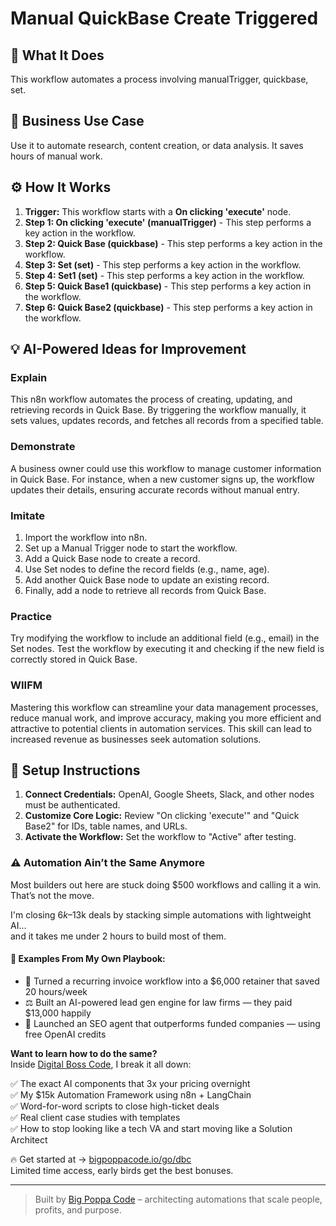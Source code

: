 # Manual QuickBase Create Triggered

## 🚀 What It Does
This workflow automates a process involving manualTrigger, quickbase, set.

## 💼 Business Use Case
Use it to automate research, content creation, or data analysis. It saves hours of manual work.

## ⚙️ How It Works
1.  **Trigger:** This workflow starts with a **On clicking 'execute'** node.
2. **Step 1: On clicking 'execute' (manualTrigger)** - This step performs a key action in the workflow.
3. **Step 2: Quick Base (quickbase)** - This step performs a key action in the workflow.
4. **Step 3: Set (set)** - This step performs a key action in the workflow.
5. **Step 4: Set1 (set)** - This step performs a key action in the workflow.
6. **Step 5: Quick Base1 (quickbase)** - This step performs a key action in the workflow.
7. **Step 6: Quick Base2 (quickbase)** - This step performs a key action in the workflow.

## 💡 AI-Powered Ideas for Improvement
### Explain
This n8n workflow automates the process of creating, updating, and retrieving records in Quick Base. By triggering the workflow manually, it sets values, updates records, and fetches all records from a specified table.

### Demonstrate
A business owner could use this workflow to manage customer information in Quick Base. For instance, when a new customer signs up, the workflow updates their details, ensuring accurate records without manual entry.

### Imitate
1. Import the workflow into n8n.
2. Set up a Manual Trigger node to start the workflow.
3. Add a Quick Base node to create a record.
4. Use Set nodes to define the record fields (e.g., name, age).
5. Add another Quick Base node to update an existing record.
6. Finally, add a node to retrieve all records from Quick Base.

### Practice
Try modifying the workflow to include an additional field (e.g., email) in the Set nodes. Test the workflow by executing it and checking if the new field is correctly stored in Quick Base.

### WIIFM
Mastering this workflow can streamline your data management processes, reduce manual work, and improve accuracy, making you more efficient and attractive to potential clients in automation services. This skill can lead to increased revenue as businesses seek automation solutions.

## 🔧 Setup Instructions
1. **Connect Credentials:** OpenAI, Google Sheets, Slack, and other nodes must be authenticated.
2. **Customize Core Logic:** Review "On clicking 'execute'" and "Quick Base2" for IDs, table names, and URLs.
3. **Activate the Workflow:** Set the workflow to "Active" after testing.

### ⚠️ Automation Ain’t the Same Anymore

Most builders out here are stuck doing $500 workflows and calling it a win.  
That’s not the move.  

I'm closing $6k–$13k deals by stacking simple automations with lightweight AI...  
and it takes me under 2 hours to build most of them.

#### 🧠 Examples From My Own Playbook:
- 🔁 Turned a recurring invoice workflow into a $6,000 retainer that saved 20 hours/week  
- ⚖️ Built an AI-powered lead gen engine for law firms — they paid $13,000 happily  
- 🚀 Launched an SEO agent that outperforms funded companies — using free OpenAI credits  

**Want to learn how to do the same?**  
Inside [Digital Boss Code](https://bigpoppacode.io/go/dbc), I break it all down:

✅ The exact AI components that 3x your pricing overnight  
✅ My $15k Automation Framework using n8n + LangChain  
✅ Word-for-word scripts to close high-ticket deals  
✅ Real client case studies with templates  
✅ How to stop looking like a tech VA and start moving like a Solution Architect  

🔥 Get started at → [bigpoppacode.io/go/dbc](https://bigpoppacode.io/go/dbc)  
Limited time access, early birds get the best bonuses.

---
> Built by [Big Poppa Code](https://bigpoppacode.io) – architecting automations that scale people, profits, and purpose.
